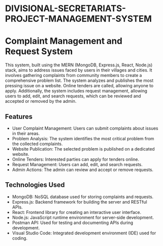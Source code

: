 # DIVISIONAL-SECRETARIATS-PROJECT-MANAGEMENT-SYSTEM


# Complaint Management and Request System

This system, built using the MERN (MongoDB, Express.js, React, Node.js) stack, aims to address issues faced by users in their villages and cities. It involves gathering complaints from community members to create a comprehensive problem list. The system analyzes and publishes the most pressing issue on a website. Online tenders are called, allowing anyone to apply. Additionally, the system includes request management, allowing users to add, edit, and search requests, which can be reviewed and accepted or removed by the admin.

## Features

- User Complaint Management: Users can submit complaints about issues in their areas.
- Problem Analysis: The system identifies the most critical problem from the collected complaints.
- Website Publication: The selected problem is published on a dedicated website.
- Online Tenders: Interested parties can apply for tenders online.
- Request Management: Users can add, edit, and search requests.
- Admin Actions: The admin can review and accept or remove requests.


## Technologies Used

- MongoDB: NoSQL database used for storing complaints and requests.
- Express.js: Backend framework for building the server and RESTful APIs.
- React: Frontend library for creating an interactive user interface.
- Node.js: JavaScript runtime environment for server-side development.
- Postman API: Used for testing and documenting APIs during development.
- Visual Studio Code: Integrated development environment (IDE) used for coding.








